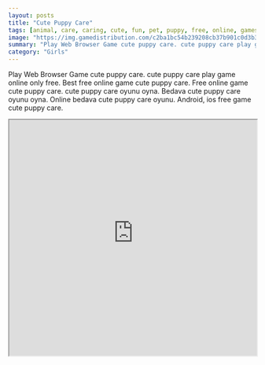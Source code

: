 ```yaml
---
layout: posts
title: "Cute Puppy Care"
tags: [animal, care, caring, cute, fun, pet, puppy, free, online, games, oyna, game, free, games, play, play, games]
image: "https://img.gamedistribution.com/c2ba1bc54b239208cb37b901c0d3b363.jpg"
summary: "Play Web Browser Game cute puppy care. cute puppy care play game online only free. Best free online game cute puppy care. Free online game cute puppy care. cute puppy care oyunu oyna. Bedava cute puppy care oyunu oyna. Online bedava cute puppy care oyunu. Android, ios free game cute puppy care."
category: "Girls"
---
```


Play Web Browser Game cute puppy care. cute puppy care play game online only free. Best free online game cute puppy care. Free online game cute puppy care. cute puppy care oyunu oyna. Bedava cute puppy care oyunu oyna. Online bedava cute puppy care oyunu. Android, ios free game cute puppy care.

<iframe width="100%" height="480px;" src="https://flash.gamedistribution.com?game=c2ba1bc54b239208cb37b901c0d3b363"></iframe>